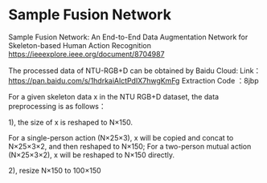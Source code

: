# Sample Fusion Network
Sample Fusion Network: An End-to-End Data Augmentation Network for Skeleton-based Human Action Recognition
https://ieeexplore.ieee.org/document/8704987


The processed data of NTU-RGB+D can be obtained by Baidu Cloud:
Link：https://pan.baidu.com/s/1hdrkaiAlctPdIX7hwgKmFg
Extraction Code ：8jbp

For a given skeleton data x in the NTU RGB+D dataset, the data preprocessing is as follows：

1), the size of x is reshaped to N×150.

For a single-person action (N×25×3), x will be copied and concat to N×25×3×2, and then reshaped to N×150; For a two-person mutual action (N×25×3×2), x will be reshaped to N×150 directly.

2), resize N×150 to 100×150
